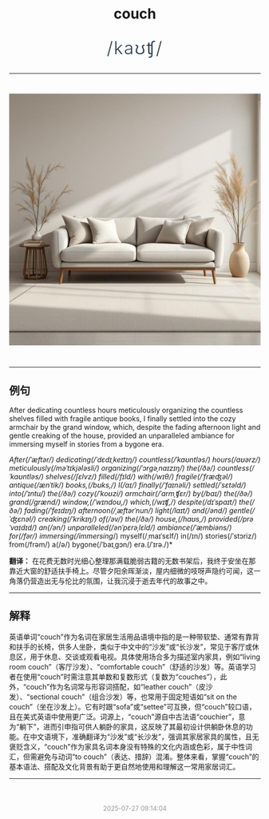 <div align="center">

# couch

<div style="margin: 30px 0;">
<h1 style="font-size: 2.5em; font-weight: 300; letter-spacing: 2px; margin: 0; color: #2c3e50;">
/kaʊʧ/
</h1>
</div>

</div>

---

<div align="center" style="margin: 40px 0;">

![couch](images/couch.png)

</div>

---

## 例句

After dedicating countless hours meticulously organizing the countless shelves filled with fragile antique books, I finally settled into the cozy armchair by the grand window, which, despite the fading afternoon light and gentle creaking of the house, provided an unparalleled ambiance for immersing myself in stories from a bygone era.

*After(/ˈæftər/) dedicating(/ˈdɛdɪˌkeɪtɪŋ/) countless(/ˈkaʊntləs/) hours(/aʊərz/) meticulously(/məˈtɪkjələsli/) organizing(/ˈɔrgəˌnaɪzɪŋ/) the(/ðə/) countless(/ˈkaʊntləs/) shelves(/ʃɛlvz/) filled(/fɪld/) with(/wɪθ/) fragile(/ˈfræʤəl/) antique(/ænˈtik/) books,(/bʊks,/) I(/aɪ/) finally(/ˈfaɪnəli/) settled(/ˈsɛtəld/) into(/ˈɪntu/) the(/ðə/) cozy(/ˈkoʊzi/) armchair(/ˈɑrmˌʧɛr/) by(/baɪ/) the(/ðə/) grand(/grænd/) window,(/ˈwɪndoʊ,/) which,(/wɪʧ,/) despite(/dɪˈspaɪt/) the(/ðə/) fading(/ˈfeɪdɪŋ/) afternoon(/ˌæftərˈnun/) light(/laɪt/) and(/ənd/) gentle(/ˈʤɛnəl/) creaking(/ˈkrikɪŋ/) of(/əv/) the(/ðə/) house,(/haʊs,/) provided(/prəˈvaɪdɪd/) an(/ən/) unparalleled(/ənˈpɛrəˌlɛld/) ambiance(/ˈæmbiəns/) for(/fər/) immersing(/immersing*/) myself(/ˌmaɪˈsɛlf/) in(/ɪn/) stories(/ˈstɔriz/) from(/frəm/) a(/ə/) bygone(/ˈbaɪˌgɔn/) era.(/ˈɪrə./)*

**翻译：** 在花费无数时光细心整理那满载脆弱古籍的无数书架后，我终于安坐在那靠近大窗的舒适扶手椅上。尽管夕阳余晖渐淡，屋内细微的吱呀声隐约可闻，这一角落仍营造出无与伦比的氛围，让我沉浸于逝去年代的故事之中。

---

## 解释

英语单词“couch”作为名词在家居生活用品语境中指的是一种带软垫、通常有靠背和扶手的长椅，供多人坐卧，类似于中文中的“沙发”或“长沙发”，常见于客厅或休息区，用于休息、交谈或观看电视。具体使用场合多为描述室内家具，例如“living room couch”（客厅沙发）、“comfortable couch”（舒适的沙发）等。英语学习者在使用“couch”时需注意其单数和复数形式（复数为“couches”），此外，“couch”作为名词常与形容词搭配，如“leather couch”（皮沙发）、“sectional couch”（组合沙发）等，也常用于固定短语如“sit on the couch”（坐在沙发上）。它有时跟“sofa”或“settee”可互换，但“couch”较口语，且在美式英语中使用更广泛。词源上，“couch”源自中古法语“couchier”，意为“躺下”，进而引申指可供人躺卧的家具，这反映了其最初设计供躺卧休息的功能。在中文语境下，准确翻译为“沙发”或“长沙发”，强调其家居家具的属性，且无褒贬含义，“couch”作为家具名词本身没有特殊的文化内涵或色彩，属于中性词汇，但需避免与动词“to couch”（表达、措辞）混淆。整体来看，掌握“couch”的基本语法、搭配及文化背景有助于更自然地使用和理解这一常用家居词汇。


---

<div align="center" style="margin-top: 50px;">
<small style="color: #999; font-size: 0.9em;">2025-07-27 09:14:04</small>
</div>
